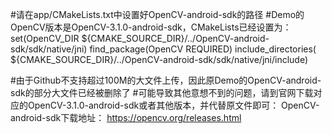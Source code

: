 #请在app/CMakeLists.txt中设置好OpenCV-android-sdk的路径
#Demo的OpenCV版本是OpenCV-3.1.0-android-sdk，CMakeLists已经设置为：
set(OpenCV_DIR ${CMAKE_SOURCE_DIR}/../OpenCV-android-sdk/sdk/native/jni)
find_package(OpenCV REQUIRED)
include_directories( ${CMAKE_SOURCE_DIR}/../OpenCV-android-sdk/sdk/native/jni/include)

#由于Github不支持超过100M的大文件上传，因此原Demo的OpenCV-android-sdk的部分大文件已经被删除了
#可能导致其他意想不到的问题，请到官网下载对应的OpenCV-3.1.0-android-sdk或者其他版本，并代替原文件即可：
OpenCV-android-sdk下载地址：
https://opencv.org/releases.html
